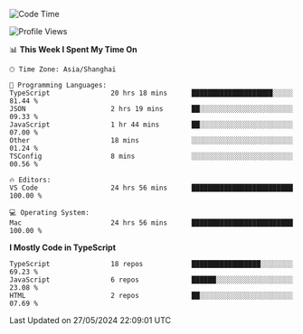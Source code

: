 <!--START_SECTION:waka-->
![Code Time](http://img.shields.io/badge/Code%20Time-6%2C114%20hrs%2025%20mins-blue)

![Profile Views](http://img.shields.io/badge/Profile%20Views-0-blue)

📊 **This Week I Spent My Time On** 

```text
🕑︎ Time Zone: Asia/Shanghai

💬 Programming Languages: 
TypeScript               20 hrs 18 mins      ████████████████████░░░░░   81.44 % 
JSON                     2 hrs 19 mins       ██░░░░░░░░░░░░░░░░░░░░░░░   09.33 % 
JavaScript               1 hr 44 mins        ██░░░░░░░░░░░░░░░░░░░░░░░   07.00 % 
Other                    18 mins             ░░░░░░░░░░░░░░░░░░░░░░░░░   01.24 % 
TSConfig                 8 mins              ░░░░░░░░░░░░░░░░░░░░░░░░░   00.56 % 

🔥 Editors: 
VS Code                  24 hrs 56 mins      █████████████████████████   100.00 % 

💻 Operating System: 
Mac                      24 hrs 56 mins      █████████████████████████   100.00 % 
```

**I Mostly Code in TypeScript** 

```text
TypeScript               18 repos            █████████████████░░░░░░░░   69.23 % 
JavaScript               6 repos             ██████░░░░░░░░░░░░░░░░░░░   23.08 % 
HTML                     2 repos             ██░░░░░░░░░░░░░░░░░░░░░░░   07.69 % 
```




 Last Updated on 27/05/2024 22:09:01 UTC
<!--END_SECTION:waka-->
